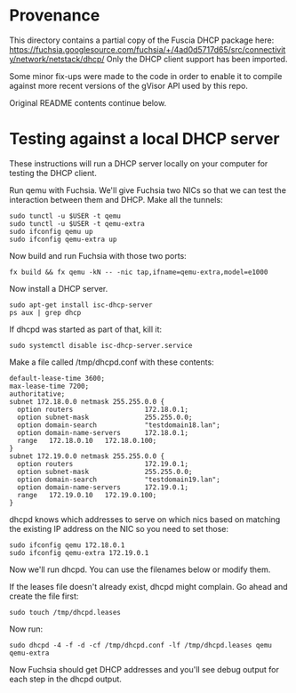 # Provenance 

This directory contains a partial copy of the Fuscia DHCP package here:
https://fuchsia.googlesource.com/fuchsia/+/4ad0d5717d65/src/connectivity/network/netstack/dhcp/
Only the DHCP client support has been imported.

Some minor fix-ups were made to the code in order to enable it to compile
against more recent versions of the gVisor API used by this repo.

Original README contents continue below.

# Testing against a local DHCP server

These instructions will run a DHCP server locally on your computer for testing
the DHCP client.

Run qemu with Fuchsia. We'll give Fuchsia two NICs so that we can test the
interaction between them and DHCP. Make all the tunnels:

    sudo tunctl -u $USER -t qemu
    sudo tunctl -u $USER -t qemu-extra
    sudo ifconfig qemu up
    sudo ifconfig qemu-extra up

Now build and run Fuchsia with those two ports:

    fx build && fx qemu -kN -- -nic tap,ifname=qemu-extra,model=e1000

Now install a DHCP server.

    sudo apt-get install isc-dhcp-server
    ps aux | grep dhcp

If dhcpd was started as part of that, kill it:

    sudo systemctl disable isc-dhcp-server.service

Make a file called /tmp/dhcpd.conf with these contents:

    default-lease-time 3600;
    max-lease-time 7200;
    authoritative;
    subnet 172.18.0.0 netmask 255.255.0.0 {
      option routers                  172.18.0.1;
      option subnet-mask              255.255.0.0;
      option domain-search            "testdomain18.lan";
      option domain-name-servers      172.18.0.1;
      range   172.18.0.10   172.18.0.100;
    }
    subnet 172.19.0.0 netmask 255.255.0.0 {
      option routers                  172.19.0.1;
      option subnet-mask              255.255.0.0;
      option domain-search            "testdomain19.lan";
      option domain-name-servers      172.19.0.1;
      range   172.19.0.10   172.19.0.100;
    }

dhcpd knows which addresses to serve on which nics based on matching the
existing IP address on the NIC so you need to set those:

    sudo ifconfig qemu 172.18.0.1
    sudo ifconfig qemu-extra 172.19.0.1

Now we'll run dhcpd.  You can use the filenames below or modify them.

If the leases file doesn't already exist, dhcpd might complain.  Go ahead and
create the file first:

    sudo touch /tmp/dhcpd.leases

Now run:

    sudo dhcpd -4 -f -d -cf /tmp/dhcpd.conf -lf /tmp/dhcpd.leases qemu qemu-extra

Now Fuchsia should get DHCP addresses and you'll see debug output for each step
in the dhcpd output.
